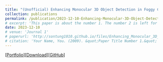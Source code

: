 ```yaml
---
title: "(Unofficial) Enhancing Monocular 3D Object Detection in Foggy Conditions - An Adapted MonoCon Approach for Autonomous Vehicles"
collection: publications
permalink: /publication/2023-12-10-Enhancing-Monocular-3D-Object-Detection-in-Foggy-Conditions
# excerpt: 'This paper is about the number 1. The number 2 is left for future work.'
date: 2023-12-10
# venue: 'Journal 1'
# paperurl: 'http://sontung1010.github.io/files/Enhancing_Monocular_3D_Object_Detection_in_Foggy_Conditions.pdf'
# citation: 'Your Name, You. (2009). &quot;Paper Title Number 1.&quot; <i>Journal 1</i>. 1(1).'
---
```

[[Portfolio]()][[Download](/files/Enhancing_Monocular_3D_Object_Detection_in_Foggy_Conditions.pdf)][[GitHub](https://github.com/sontung1010/MonoCon-Monocular_3D_Object_Detection)] 
